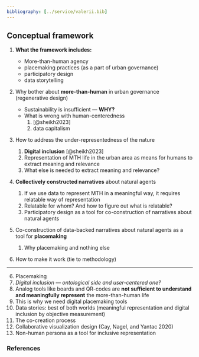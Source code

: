 ```yaml
---
bibliography: [../service/valerii.bib]
---
```


## Conceptual framework

1. **What the framework includes:**
   - More-than-human agency
   - placemaking practices (as a part of urban governance)
   - participatory design 
   - data storytelling

2. Why bother about **more-than-human** in urban governance (regenerative design) 
   - Sustainability is insufficient — **WHY?** 
   - What is wrong with human-centeredness  
     1. [@sheikh2023] 
     2. data capitalism
   
3. How to address the under-representedness of the nature
   1. **Digital inclusion** [@sheikh2023]
   2. Representation of MTH life in the urban area as means for humans to extract meaning and relevance
   3. What else is needed to extract meaning and relevance?
   
4. **Collectively constructed narratives** about natural agents
   1. If we use data to represent MTH in a meaningful way, it requires relatable way of representation
   2. Relatable for whom? And how to figure out what is relatable?
   3. Participatory design as a tool for co-construction of narratives about natural agents
5. Co-construction of data-backed narratives about natural agents as a tool for **placemaking**  
   1. Why placemaking and nothing else
6. How to make it work (tie to methodology)
***

6. Placemaking
7. *Digital inclusion — ontological side and user-centered one?*
8. Analog tools like boards and QR-codes are **not sufficient to understand and meaningfully represent** the more-than-human life
9.  This is why we need digital placemaking tools
10. Data stories: best of both worlds (meaningful representation and digital inclusion by objective measurement)
11. The co-creation process
12. Collaborative visualization design (Cay, Nagel, and Yantac 2020)
13. Non-human persona as a tool for inclusive representation

### References
